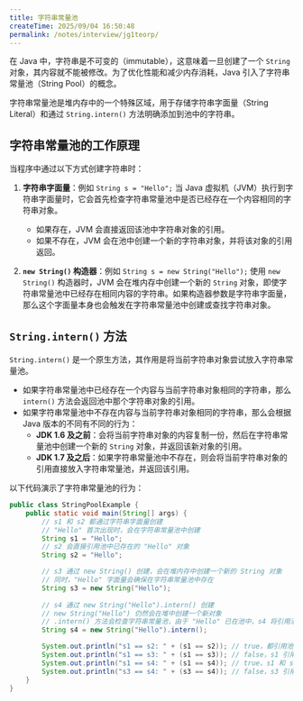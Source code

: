 ```yaml
---
title: 字符串常量池
createTime: 2025/09/04 16:50:48
permalink: /notes/interview/jg1teorp/
---
```

在 Java 中，字符串是不可变的（immutable），这意味着一旦创建了一个 `String` 对象，其内容就不能被修改。为了优化性能和减少内存消耗，Java 引入了字符串常量池（String Pool）的概念。

字符串常量池是堆内存中的一个特殊区域，用于存储字符串字面量（String Literal）和通过 `String.intern()` 方法明确添加到池中的字符串。

## 字符串常量池的工作原理

当程序中通过以下方式创建字符串时：

1. **字符串字面量**：例如 `String s = "Hello";`
    当 Java 虚拟机（JVM）执行到字符串字面量时，它会首先检查字符串常量池中是否已经存在一个内容相同的字符串对象。
    * 如果存在，JVM 会直接返回该池中字符串对象的引用。
    * 如果不存在，JVM 会在池中创建一个新的字符串对象，并将该对象的引用返回。

2. **`new String()` 构造器**：例如 `String s = new String("Hello");`
    使用 `new String()` 构造器时，JVM 会在堆内存中创建一个新的 `String` 对象，即使字符串常量池中已经存在相同内容的字符串。如果构造器参数是字符串字面量，那么这个字面量本身也会触发在字符串常量池中创建或查找字符串对象。

## `String.intern()` 方法

`String.intern()` 是一个原生方法，其作用是将当前字符串对象尝试放入字符串常量池。

* 如果字符串常量池中已经存在一个内容与当前字符串对象相同的字符串，那么 `intern()` 方法会返回池中那个字符串对象的引用。
* 如果字符串常量池中不存在内容与当前字符串对象相同的字符串，那么会根据 Java 版本的不同有不同的行为：
    * **JDK 1.6 及之前**：会将当前字符串对象的内容复制一份，然后在字符串常量池中创建一个新的 `String` 对象，并返回该新对象的引用。
    * **JDK 1.7 及之后**：如果字符串常量池中不存在，则会将当前字符串对象的引用直接放入字符串常量池，并返回该引用。

以下代码演示了字符串常量池的行为：

```java
public class StringPoolExample {
    public static void main(String[] args) {
        // s1 和 s2 都通过字符串字面量创建
        // "Hello" 首次出现时，会在字符串常量池中创建
        String s1 = "Hello"; 
        // s2 会直接引用池中已存在的 "Hello" 对象
        String s2 = "Hello"; 

        // s3 通过 new String() 创建，会在堆内存中创建一个新的 String 对象
        // 同时，"Hello" 字面量会确保在字符串常量池中存在
        String s3 = new String("Hello");
      
        // s4 通过 new String("Hello").intern() 创建
        // new String("Hello") 仍然会在堆中创建一个新对象
        // .intern() 方法会检查字符串常量池，由于 "Hello" 已在池中，s4 将引用池中的 "Hello" 对象
        String s4 = new String("Hello").intern(); 

        System.out.println("s1 == s2: " + (s1 == s2)); // true，都引用池中的 "Hello"
        System.out.println("s1 == s3: " + (s1 == s3)); // false，s1 引用池中，s3 引用堆中新对象
        System.out.println("s1 == s4: " + (s1 == s4)); // true，s1 和 s4 都引用池中的 "Hello"
        System.out.println("s3 == s4: " + (s3 == s4)); // false，s3 引用堆中新对象，s4 引用池中对象
    }
}
```
